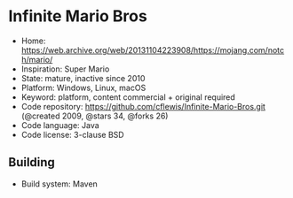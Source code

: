 # Infinite Mario Bros

- Home: https://web.archive.org/web/20131104223908/https://mojang.com/notch/mario/
- Inspiration: Super Mario
- State: mature, inactive since 2010
- Platform: Windows, Linux, macOS
- Keyword: platform, content commercial + original required
- Code repository: https://github.com/cflewis/Infinite-Mario-Bros.git (@created 2009, @stars 34, @forks 26)
- Code language: Java
- Code license: 3-clause BSD

## Building

- Build system: Maven

